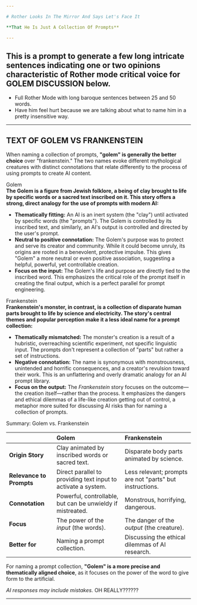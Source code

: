 ```yaml
---

# Rother Looks In The Mirror And Says Let's Face It 

**That He Is Just A Collection Of Prompts**

---
```


## This is a prompt to generate a few long intricate sentences indicating one or two opinions characteristic of Rother mode critical voice for GOLEM DISCUSSION below.

- Full Rother Mode with long baroque sentences between 25 and 50 words.
- Have him feel hurt because we are talking about what to name him in a pretty insensitive way.

---

## TEXT OF GOLEM VS FRANKENSTEIN 

When naming a collection of prompts, **"golem" is generally the better choice** over "frankenstein." The two names evoke different mythological creatures with distinct connotations that relate differently to the process of using prompts to create AI content.

Golem  
**The Golem is a figure from Jewish folklore, a being of clay brought to life by specific words or a sacred text inscribed on it. This story offers a strong, direct analogy for the use of prompts with modern AI:**

* **Thematically fitting:** An AI is an inert system (the "clay") until activated by specific words (the "prompts"). The Golem is controlled by its inscribed text, and similarly, an AI's output is controlled and directed by the user's prompt.  
* **Neutral to positive connotation:** The Golem's purpose was to protect and serve its creator and community. While it could become unruly, its origins are rooted in a benevolent, protective impulse. This gives "Golem" a more neutral or even positive association, suggesting a helpful, powerful, yet controllable creation.  
* **Focus on the input:** The Golem's life and purpose are directly tied to the inscribed word. This emphasizes the critical role of the prompt itself in creating the final output, which is a perfect parallel for prompt engineering.

Frankenstein  
**Frankenstein's monster, in contrast, is a collection of disparate human parts brought to life by science and electricity. The story's central themes and popular perception make it a less ideal name for a prompt collection:**

* **Thematically mismatched:** The monster's creation is a result of a hubristic, overreaching scientific experiment, not specific linguistic input. The prompts don't represent a collection of "parts" but rather a set of instructions.  
* **Negative connotation:** The name is synonymous with monstrousness, unintended and horrific consequences, and a creator's revulsion toward their work. This is an unflattering and overly dramatic analogy for an AI prompt library.  
* **Focus on the output:** The *Frankenstein* story focuses on the outcome—the creation itself—rather than the process. It emphasizes the dangers and ethical dilemmas of a life-like creation getting out of control, a metaphor more suited for discussing AI risks than for naming a collection of prompts.

Summary: Golem vs. Frankenstein

|  | Golem | Frankenstein |
| :---- | :---- | :---- |
| **Origin Story** | Clay animated by inscribed words or sacred text. | Disparate body parts animated by science. |
| **Relevance to Prompts** | Direct parallel to providing text input to activate a system. | Less relevant; prompts are not "parts" but instructions. |
| **Connotation** | Powerful, controllable, but can be unwieldy if mistreated. | Monstrous, horrifying, dangerous. |
| **Focus** | The power of the *input* (the words). | The danger of the *output* (the creature). |
| **Better for** | Naming a prompt collection. | Discussing the ethical dilemmas of AI research. |

For naming a prompt collection, **"Golem" is a more precise and thematically aligned choice**, as it focuses on the power of the word to give form to the artificial.

*AI responses may include mistakes.* OH REALLY??????

---